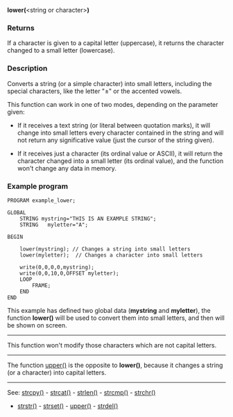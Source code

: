 **lower(**&lt;string or character&gt;**)**

### Returns

If a character is given to a capital letter (uppercase), it returns the
character changed to a small letter (lowercase).

### Description

Converts a string (or a simple character) into small letters, including the
special characters, like the letter &quot;&plusmn;&quot; or the accented vowels.

This function can work in one of two modes, depending on the parameter given:

- If it receives a text string (or literal between quotation marks), it will change into
small letters every character contained in the string and will not return any
significative value (just the cursor of the string given).

- If it receives just a character (its ordinal value or ASCII), it will return
the character changed into a small letter (its ordinal value), and the
function won't change any data in memory.

### Example program
```
PROGRAM example_lower;

GLOBAL
    STRING mystring="THIS IS AN EXAMPLE STRING";
    STRING   myletter="A";

BEGIN

    lower(mystring); // Changes a string into small letters
    lower(myletter);  // Changes a character into small letters

    write(0,0,0,0,mystring);
    write(0,0,10,0,OFFSET myletter);
    LOOP
        FRAME;
    END
END
```


This example has defined two global data (**mystring** and **myletter**), the 
function **lower()** will be used to convert them into small letters, and
then will be shown on screen.

---------------------------------------


This function won't modify those characters which are not capital letters.

---------------------------------------


The function [upper()](upper().md) is the opposite to **lower()**, because it changes
a string (or a character) into capital letters.

---------------------------------------
See: [strcpy()](strcpy().md) - [strcat()](strcat().md) - [strlen()](strlen().md) - [strcmp()](strcmp().md) - [strchr()](strchr().md)
- [strstr()](strstr().md) - [strset()](strset().md) - [upper()](upper().md) - [strdel()](strdel().md)

